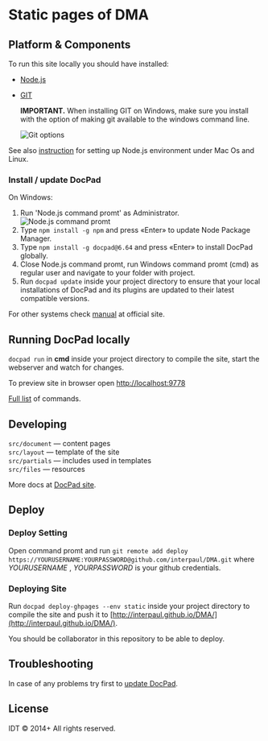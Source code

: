 # Static pages of DMA

## Platform & Components

To run this site locally you should have installed:

* [Node.js](http://nodejs.org/)

* [GIT](http://git-scm.com/download)

    **IMPORTANT.** When installing GIT on Windows, make sure you install with the option of making git available to the windows command line.

    ![Git options](https://github.com/interpaul/idtprime.com/raw/master/docs/images/readme-git-options.PNG)

See also [instruction](http://bevry.me/learn/node-install) for setting up Node.js environment under Mac Os and Linux.

### Install / update DocPad

On Windows:

1. Run 'Node.js command promt' as Administrator.  
    ![Node.js command promt](https://github.com/interpaul/idtprime.com/raw/master/docs/images/readme-run-node-js-command-promt.png)
2. Type `npm install -g npm` and press «Enter» to update Node Package Manager.
3. Type `npm install -g docpad@6.64` and press «Enter» to install DocPad globally.
4. Close Node.js command promt, run Windows command promt (cmd) as regular user and navigate to your folder with project.
5. Run `docpad update` inside your project directory to ensure that your local installations of DocPad and its plugins are updated to their latest compatible versions.

For other systems check [manual](http://docpad.org/docs/install) at official site.

## Running DocPad locally

`docpad run` in **cmd** inside your project directory to compile the site, start the webserver and watch for changes.

To preview site in browser open [http://localhost:9778](http://localhost:9778)

[Full list](http://docpad.org/docs/cli) of commands.

## Developing

`src/document` — content pages  
`src/layout`   — template of the site  
`src/partials` — includes used in templates  
`src/files`    — resources

More docs at [DocPad site](http://docpad.org/docs/overview).

## Deploy

### Deploy Setting

Open command promt and run `git remote add deploy https://YOURUSERNAME:YOURPASSWORD@github.com/interpaul/DMA.git` where *YOURUSERNAME* , *YOURPASSWORD* is your github credentials.

### Deploying Site

Run `docpad deploy-ghpages --env static` inside your project directory to compile the site and push it to [http://interpaul.github.io/DMA/](http://interpaul.github.io/DMA/).

You should be collaborator in this repository to be able to deploy.

## Troubleshooting

In case of any problems try first to [update DocPad](#install--update-docpad).


## License
IDT &copy; 2014+ All rights reserved.
